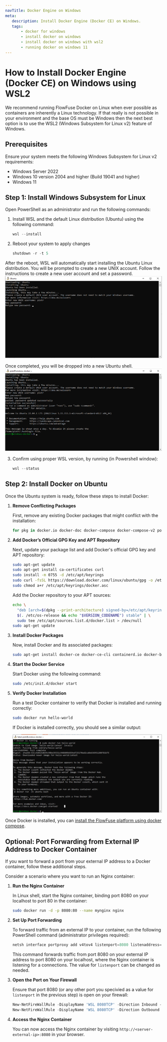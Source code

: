 ```yaml
---
navTitle: Docker Engine on Windows
meta:
   description: Install Docker Engine (Docker CE) on Windows.
   tags: 
       - docker for windows
       - install docker on windows
       - install docker on windows with wsl2
       - running docker on windows 11
---
```


# How to Install Docker Engine (Docker CE) on Windows using WSL2

We recommend running FlowFuse Docker on Linux when ever possible as containers are inherently a Linux technology. If that really is not possible in your environment and the base OS must be Windows then the next best option is to use the WSL2 (Windows Subsystem for Linux v2) feature of Windows.

## Prerequisites

Ensure your system meets the following Windows Subsystem for Linux v2 requirements:

- Windows Server 2022
- Windows 10 version 2004 and higher (Build 19041 and higher)
- Windows 11

## Step 1: Install Windows Subsystem for Linux 

Open PowerShell as an administrator and run the following commands:

1. Install WSL and the default Linux distribution (Ubuntu) using the following command:
   ```powershell
   wsl --install
   ```

2. Reboot your system to apply changes
   ```powershell
   shutdown -r -t 5
   ```

  After the reboot, WSL will automatically start installing the Ubuntu Linux distribution.
   You will be prompted to create a new UNIX account. Follow the instructions to create a new user account and set a password.
   ![wsl-unix-user-creation](../images/wsl-unix-user.png)

   Once completed, you will be dropped into a new Ubuntu shell.
   ![wsl-install-complete](../images/wsl-install-complete.png)

3. Confirm using proper WSL version, by running (in Powershell window):
   ```powershell
   wsl --status
   ```

## Step 2: Install Docker on Ubuntu

Once the Ubuntu system is ready, follow these steps to install Docker:

1. **Remove Conflicting Packages**

   First, remove any existing Docker packages that might conflict with the installation:

   ```bash
   for pkg in docker.io docker-doc docker-compose docker-compose-v2 podman-docker containerd runc; do sudo apt-get remove $pkg; done
   ```

2. **Add Docker’s Official GPG Key and APT Repository**

   Next, update your package list and add Docker's official GPG key and APT repository:

   ```bash
   sudo apt-get update
   sudo apt-get install ca-certificates curl
   sudo install -m 0755 -d /etc/apt/keyrings
   sudo curl -fsSL https://download.docker.com/linux/ubuntu/gpg -o /etc/apt/keyrings/docker.asc
   sudo chmod a+r /etc/apt/keyrings/docker.asc
   ```

   Add the Docker repository to your APT sources:

   ```bash
   echo \
     "deb [arch=$(dpkg --print-architecture) signed-by=/etc/apt/keyrings/docker.asc] https://download.docker.com/linux/ubuntu \
     $(. /etc/os-release && echo "$VERSION_CODENAME") stable" | \
     sudo tee /etc/apt/sources.list.d/docker.list > /dev/null
   sudo apt-get update
   ```

3. **Install Docker Packages**

   Now, install Docker and its associated packages:

   ```bash
   sudo apt-get install docker-ce docker-ce-cli containerd.io docker-buildx-plugin docker-compose-plugin
   ```

4. **Start the Docker Service**

   Start Docker using the following command:

   ```bash
   sudo /etc/init.d/docker start
   ```

5. **Verify Docker Installation**

   Run a test Docker container to verify that Docker is installed and running correctly:

   ```bash
   sudo docker run hello-world
   ```

   If Docker is installed correctly, you should see a similar output:

   ![wsl-docker-installation-complete](../images/wsl-docker-complete.png)


Once Docker is installed, you can [install the FlowFuse platform using docker compose](./README.md).


## Optional: Port Forwarding from External IP Address to Docker Container

If you want to forward a port from your external IP address to a Docker container, follow these additional steps.

Consider a scenario where you want to run an Nginx container:

1. **Run the Nginx Container**

   In Linux shell, start the Nginx container, binding port 8080 on your localhost to port 80 in the container:

   ```bash
   sudo docker run -d -p 8080:80 --name mynginx nginx
   ```

2. **Set Up Port Forwarding**

   To forward traffic from an external IP to your container, run the following PowerShell command (administrator privileges required):

   ```powershell
   netsh interface portproxy add v4tov4 listenport=8080 listenaddress=0.0.0.0 connectport=8080 connectaddress=127.0.0.1
   ```
   
   This command forwards traffic from port 8080 on your external IP address to port 8080 on your localhost, where the Nginx container is listening for a connections.
   The value for `listenport` can be changed as needed.

3. **Open the Port on Your Firewall**

   Ensure that port 8080 (or any other port you specivied as a value for `listenport` in the previous step) is open on your firewall:

   ```powershell
   New-NetFireWallRule -DisplayName 'WSL 8080TCP' -Direction Inbound -LocalPort 8080 -Action Allow -Protocol TCP
   New-NetFireWallRule -DisplayName 'WSL 8080TCP' -Direction Outbound -LocalPort 8080 -Action Allow -Protocol TCP
   ```

4. **Access the Nginx Container** 

   You can now access the Nginx container by visiting `http://<server-external-ip>:8080` in your browser.

